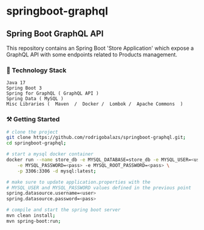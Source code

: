 # springboot-graphql

## Spring Boot GraphQL API
This repository contains an Spring Boot 'Store Application' which expose a GraphQL API with some endpoints related to
Products management.

### 🔧 Technology Stack

```
Java 17
Spring Boot 3
Spring for GraphQL ( GraphQL API )
Spring Data ( MySQL )
Misc Libraries (  Maven  /  Docker /  Lombok /  Apache Commons  )
```

### ⚒️ Getting Started

```bash
# clone the project
git clone https://github.com/rodrigobalazs/springboot-graphql.git;
cd springboot-graphql;

# start a mysql docker container
docker run --name store_db -e MYSQL_DATABASE=store_db -e MYSQL_USER=<user> \
    -e MYSQL_PASSWORD=<pass> -e MYSQL_ROOT_PASSWORD=<pass> \
    -p 3306:3306 -d mysql:latest;

# make sure to update application.properties with the
# MYSQL_USER and MYSQL_PASSWORD values defined in the previous point
spring.datasource.username=<user>
spring.datasource.password=<pass>

# compile and start the spring boot server
mvn clean install;
mvn spring-boot:run;
```
